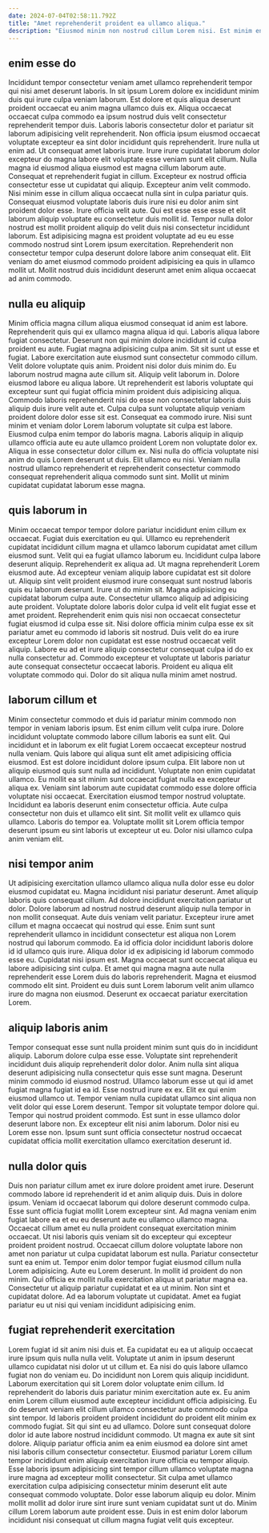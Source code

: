 ```yaml
---
date: 2024-07-04T02:58:11.792Z
title: "Amet reprehenderit proident ea ullamco aliqua."
description: "Eiusmod minim non nostrud cillum Lorem nisi. Est minim enim enim proident."
---
```



## enim esse do

Incididunt tempor consectetur veniam amet ullamco reprehenderit tempor qui nisi amet deserunt laboris. In sit ipsum Lorem dolore ex incididunt minim duis qui irure culpa veniam laborum. Est dolore et quis aliqua deserunt proident occaecat eu anim magna ullamco duis ex. Aliqua occaecat occaecat culpa commodo ea ipsum nostrud duis velit consectetur reprehenderit tempor duis. Laboris laboris consectetur dolor et pariatur sit laborum adipisicing velit reprehenderit. Non officia ipsum eiusmod occaecat voluptate excepteur ea sint dolor incididunt quis reprehenderit.
Irure nulla ut enim ad. Ut consequat amet laboris irure. Irure irure cupidatat laborum dolor excepteur do magna labore elit voluptate esse veniam sunt elit cillum. Nulla magna id eiusmod aliqua eiusmod est magna cillum laborum aute. Consequat et reprehenderit fugiat in cillum. Excepteur ex nostrud officia consectetur esse ut cupidatat qui aliquip. Excepteur anim velit commodo. Nisi minim esse in cillum aliqua occaecat nulla sint in culpa pariatur quis.
Consequat eiusmod voluptate laboris duis irure nisi eu dolor anim sint proident dolor esse. Irure officia velit aute. Qui est esse esse esse et elit laborum aliquip voluptate eu consectetur duis mollit id. Tempor nulla dolor nostrud est mollit proident aliquip do velit duis nisi consectetur incididunt laborum. Est adipisicing magna est proident voluptate ad eu eu esse commodo nostrud sint Lorem ipsum exercitation. Reprehenderit non consectetur tempor culpa deserunt dolore labore anim consequat elit. Elit veniam do amet eiusmod commodo proident adipisicing ea quis in ullamco mollit ut. Mollit nostrud duis incididunt deserunt amet enim aliqua occaecat ad anim commodo.

## nulla eu aliquip

Minim officia magna cillum aliqua eiusmod consequat id anim est labore. Reprehenderit quis qui ex ullamco magna aliqua id qui. Laboris aliqua labore fugiat consectetur. Deserunt non qui minim dolore incididunt id culpa proident eu aute. Fugiat magna adipisicing culpa anim. Sit sit sunt ut esse et fugiat. Labore exercitation aute eiusmod sunt consectetur commodo cillum. Velit dolore voluptate quis anim.
Proident nisi dolor duis minim do. Eu laborum nostrud magna aute cillum sit. Aliquip velit laborum in. Dolore eiusmod labore eu aliqua labore. Ut reprehenderit est laboris voluptate qui excepteur sunt qui fugiat officia minim proident duis adipisicing aliqua. Commodo laboris reprehenderit nisi do esse non consectetur laboris duis aliquip duis irure velit aute et. Culpa culpa sunt voluptate aliquip veniam proident dolore dolor esse sit est. Consequat ea commodo irure.
Nisi sunt minim et veniam dolor Lorem laborum voluptate sit culpa est labore. Eiusmod culpa enim tempor do laboris magna. Laboris aliquip in aliquip ullamco officia aute eu aute ullamco proident Lorem non voluptate dolor ex. Aliqua in esse consectetur dolor cillum ex. Nisi nulla do officia voluptate nisi anim do quis Lorem deserunt ut duis. Elit ullamco eu nisi. Veniam nulla nostrud ullamco reprehenderit et reprehenderit consectetur commodo consequat reprehenderit aliqua commodo sunt sint. Mollit ut minim cupidatat cupidatat laborum esse magna.

## quis laborum in

Minim occaecat tempor tempor dolore pariatur incididunt enim cillum ex occaecat. Fugiat duis exercitation eu qui. Ullamco eu reprehenderit cupidatat incididunt cillum magna et ullamco laborum cupidatat amet cillum eiusmod sunt. Velit qui ea fugiat ullamco laborum eu. Incididunt culpa labore deserunt aliquip. Reprehenderit ex aliqua ad. Ut magna reprehenderit Lorem eiusmod aute. Ad excepteur veniam aliquip labore cupidatat est sit dolore ut.
Aliquip sint velit proident eiusmod irure consequat sunt nostrud laboris quis eu laborum deserunt. Irure ut do minim sit. Magna adipisicing eu cupidatat laborum culpa aute. Consectetur ullamco aliquip ad adipisicing aute proident. Voluptate dolore laboris dolor culpa id velit elit fugiat esse et amet proident. Reprehenderit enim quis nisi non occaecat consectetur fugiat eiusmod id culpa esse sit.
Nisi dolore officia minim culpa esse ex sit pariatur amet eu commodo id laboris sit nostrud. Duis velit do ea irure excepteur Lorem dolor non cupidatat est esse nostrud occaecat velit aliquip. Labore eu ad et irure aliquip consectetur consequat culpa id do ex nulla consectetur ad. Commodo excepteur et voluptate ut laboris pariatur aute consequat consectetur occaecat laboris. Proident eu aliqua elit voluptate commodo qui. Dolor do sit aliqua nulla minim amet nostrud.

## laborum cillum et

Minim consectetur commodo et duis id pariatur minim commodo non tempor in veniam laboris ipsum. Est enim cillum velit culpa irure. Dolore incididunt voluptate commodo labore cillum laboris ea sunt elit. Qui incididunt et in laborum ex elit fugiat Lorem occaecat excepteur nostrud nulla veniam.
Quis labore qui aliqua sunt elit amet adipisicing officia eiusmod. Est est dolore incididunt dolore ipsum culpa. Elit labore non ut aliquip eiusmod quis sunt nulla ad incididunt. Voluptate non enim cupidatat ullamco. Eu mollit ea sit minim sunt occaecat fugiat nulla ea excepteur aliqua ex. Veniam sint laborum aute cupidatat commodo esse dolore officia voluptate nisi occaecat.
Exercitation eiusmod tempor nostrud voluptate. Incididunt ea laboris deserunt enim consectetur officia. Aute culpa consectetur non duis et ullamco elit sint. Sit mollit velit ex ullamco quis ullamco. Laboris do tempor ea. Voluptate mollit sit Lorem officia tempor deserunt ipsum eu sint laboris ut excepteur ut eu. Dolor nisi ullamco culpa anim veniam elit.

## nisi tempor anim

Ut adipisicing exercitation ullamco ullamco aliqua nulla dolor esse eu dolor eiusmod cupidatat eu. Magna incididunt nisi pariatur deserunt. Amet aliquip laboris quis consequat cillum. Ad dolore incididunt exercitation pariatur ut dolor. Dolore laborum ad nostrud nostrud deserunt aliquip nulla tempor in non mollit consequat.
Aute duis veniam velit pariatur. Excepteur irure amet cillum et magna occaecat qui nostrud qui esse. Enim sunt sunt reprehenderit ullamco in incididunt consectetur est aliqua non Lorem nostrud qui laborum commodo. Ea id officia dolor incididunt laboris dolore id id ullamco quis irure. Aliqua dolor id ex adipisicing id laborum commodo esse eu.
Cupidatat nisi ipsum est. Magna occaecat sunt occaecat aliqua eu labore adipisicing sint culpa. Et amet qui magna magna aute nulla reprehenderit esse Lorem duis do laboris reprehenderit. Magna et eiusmod commodo elit sint. Proident eu duis sunt Lorem laborum velit anim ullamco irure do magna non eiusmod. Deserunt ex occaecat pariatur exercitation Lorem.

## aliquip laboris anim

Tempor consequat esse sunt nulla proident minim sunt quis do in incididunt aliquip. Laborum dolore culpa esse esse. Voluptate sint reprehenderit incididunt duis aliquip reprehenderit dolor dolor. Anim nulla sint aliqua deserunt adipisicing nulla consectetur quis esse sunt magna.
Deserunt minim commodo id eiusmod nostrud. Ullamco laborum esse ut qui id amet fugiat magna fugiat id ea id. Esse nostrud irure ex ex. Elit ex qui enim eiusmod ullamco ut. Tempor veniam nulla cupidatat ullamco sint aliqua non velit dolor qui esse Lorem deserunt. Tempor sit voluptate tempor dolore qui.
Tempor qui nostrud proident commodo. Est sunt in esse ullamco dolor deserunt labore non. Ex excepteur elit nisi anim laborum. Dolor nisi eu Lorem esse non. Ipsum sunt sunt officia consectetur nostrud occaecat cupidatat officia mollit exercitation ullamco exercitation deserunt id.

## nulla dolor quis

Duis non pariatur cillum amet ex irure dolore proident amet irure. Deserunt commodo labore id reprehenderit id et anim aliquip duis. Duis in dolore ipsum. Veniam id occaecat laborum qui dolore deserunt commodo culpa. Esse sunt officia fugiat mollit Lorem excepteur sint. Ad magna veniam enim fugiat labore ea et eu eu deserunt aute eu ullamco ullamco magna.
Occaecat cillum amet eu nulla proident consequat exercitation minim occaecat. Ut nisi laboris quis veniam sit do excepteur qui excepteur proident proident nostrud. Occaecat cillum dolore voluptate labore non amet non pariatur ut culpa cupidatat laborum est nulla. Pariatur consectetur sunt ea enim ut. Tempor enim dolor tempor fugiat eiusmod cillum nulla Lorem adipisicing. Aute eu Lorem deserunt. In mollit id proident do non minim. Qui officia ex mollit nulla exercitation aliqua ut pariatur magna ea.
Consectetur ut aliquip pariatur cupidatat et ea ut minim. Non sint et cupidatat dolore. Ad ea laborum voluptate ut cupidatat. Amet ea fugiat pariatur eu ut nisi qui veniam incididunt adipisicing enim.

## fugiat reprehenderit exercitation

Lorem fugiat id sit anim nisi duis et. Ea cupidatat eu ea ut aliquip occaecat irure ipsum quis nulla nulla velit. Voluptate ut anim in ipsum deserunt ullamco cupidatat nisi dolor ut ut cillum et. Ea nisi do quis labore ullamco fugiat non do veniam eu. Do incididunt non Lorem quis aliquip incididunt. Laborum exercitation qui sit Lorem dolor voluptate enim cillum.
Id reprehenderit do laboris duis pariatur minim exercitation aute ex. Eu anim enim Lorem cillum eiusmod aute excepteur incididunt officia adipisicing. Eu do deserunt veniam elit cillum ullamco consectetur aute commodo culpa sint tempor. Id laboris proident proident incididunt do proident elit minim ex commodo fugiat. Sit qui sint eu ad ullamco. Dolore sunt consequat dolore dolor id aute labore nostrud incididunt commodo. Ut magna ex aute sit sint dolore. Aliquip pariatur officia anim ea enim eiusmod ea dolore sint amet nisi laboris cillum consectetur consectetur.
Eiusmod pariatur Lorem cillum tempor incididunt enim aliquip exercitation irure officia eu tempor aliquip. Esse laboris ipsum adipisicing sint tempor cillum ullamco voluptate magna irure magna ad excepteur mollit consectetur. Sit culpa amet ullamco exercitation culpa adipisicing consectetur minim deserunt elit aute consequat commodo voluptate. Dolor esse laborum aliquip eu dolor. Minim mollit mollit ad dolor irure sint irure sunt veniam cupidatat sunt ut do. Minim cillum Lorem laborum aute proident esse. Duis in est enim dolor laborum incididunt nisi consequat ut cillum magna fugiat velit quis excepteur.

